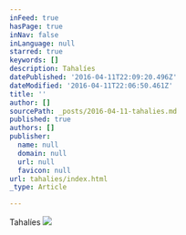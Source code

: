 ```yaml
---
inFeed: true
hasPage: true
inNav: false
inLanguage: null
starred: true
keywords: []
description: Tahalíes
datePublished: '2016-04-11T22:09:20.496Z'
dateModified: '2016-04-11T22:06:50.461Z'
title: ''
author: []
sourcePath: _posts/2016-04-11-tahalies.md
published: true
authors: []
publisher:
  name: null
  domain: null
  url: null
  favicon: null
url: tahalies/index.html
_type: Article

---
```

Tahalíes
![](https://the-grid-user-content.s3-us-west-2.amazonaws.com/ed58a443-fb22-4f42-bb9d-024fd0524508.jpg)